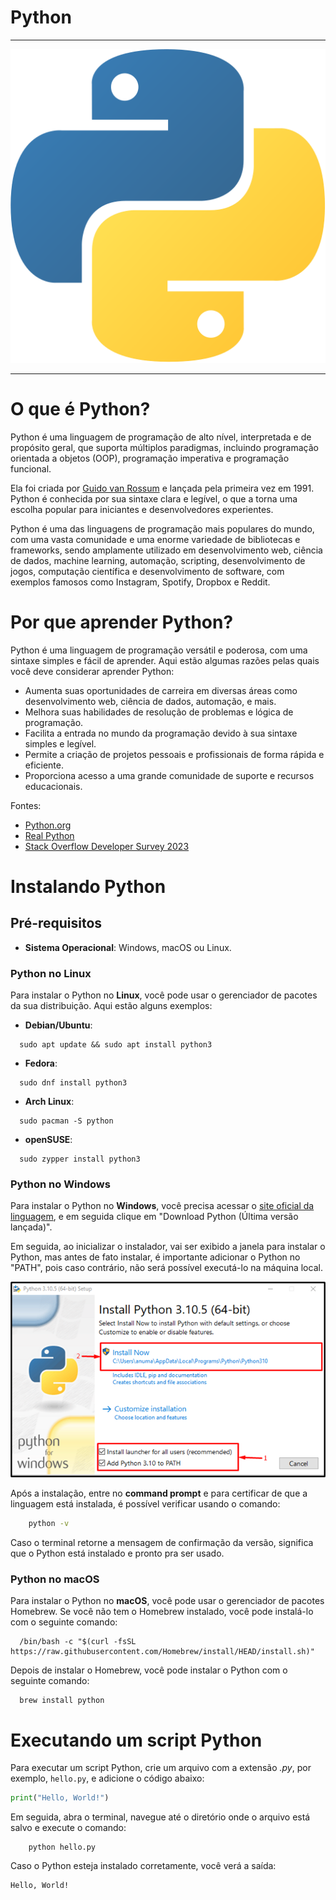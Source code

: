 # Python

---

![Símbolo do Python](assets/5848152fcef1014c0b5e4967.png)

---
# O que é Python?

Python é uma linguagem de programação de alto nível, interpretada e de propósito geral, que suporta múltiplos paradigmas, incluindo programação orientada a objetos (OOP), programação imperativa e programação funcional.

Ela foi criada por [Guido van Rossum](https://pt.wikipedia.org/wiki/Guido_van_Rossum) e lançada pela primeira vez em 1991. Python é conhecida por sua sintaxe clara e legível, o que a torna uma escolha popular para iniciantes e desenvolvedores experientes.

Python é uma das linguagens de programação mais populares do mundo, com uma vasta comunidade e uma enorme variedade de bibliotecas e frameworks, sendo amplamente utilizado em desenvolvimento web, ciência de dados, machine learning, automação, scripting, desenvolvimento de jogos, computação científica e desenvolvimento de software, com exemplos famosos como Instagram, Spotify, Dropbox e Reddit.
# Por que aprender Python?

Python é uma linguagem de programação versátil e poderosa, com uma sintaxe simples e fácil de aprender. Aqui estão algumas razões pelas quais você deve considerar aprender Python:

- Aumenta suas oportunidades de carreira em diversas áreas como desenvolvimento web, ciência de dados, automação, e mais.
- Melhora suas habilidades de resolução de problemas e lógica de programação.
- Facilita a entrada no mundo da programação devido à sua sintaxe simples e legível.
- Permite a criação de projetos pessoais e profissionais de forma rápida e eficiente.
- Proporciona acesso a uma grande comunidade de suporte e recursos educacionais.

Fontes:
- [Python.org](https://www.python.org/doc/essays/blurb/)
- [Real Python](https://realpython.com/tutorials/basics/)
- [Stack Overflow Developer Survey 2023](https://insights.stackoverflow.com/survey/2023#technology-most-popular-technologies)

# Instalando Python

## Pré-requisitos

- **Sistema Operacional**: Windows, macOS ou Linux.

### Python no Linux

Para instalar o Python no **Linux**, você pode usar o gerenciador de pacotes da sua distribuição. Aqui estão alguns exemplos:

- **Debian/Ubuntu**:

```shell
  sudo apt update && sudo apt install python3
```

- **Fedora**:

```shell
  sudo dnf install python3
```

- **Arch Linux**:

```shell
  sudo pacman -S python
```

- **openSUSE**:

```shell
  sudo zypper install python3
```

### Python no Windows

Para instalar o Python no **Windows**, você precisa acessar o [site oficial da linguagem](https://www.python.org/downloads/), e em seguida clique em "Download Python \(Última versão lançada\)".

Em seguida, ao inicializar o instalador, vai ser exibido a janela para instalar o Python, mas antes de fato instalar, é importante adicionar o Python no "PATH", pois caso contrário, não será possível executá-lo na máquina local.

![Instalador do Python](assets/How-to-Add-Python-to-Windows-Path-3.webp)

Após a instalação, entre no **command prompt** e para certificar de que a linguagem está instalada, é possível verificar usando o comando:

```cmd
    python -v
```

Caso o terminal retorne a mensagem de confirmação da versão, significa que o Python está instalado e pronto pra ser usado.

### Python no macOS

Para instalar o Python no **macOS**, você pode usar o gerenciador de pacotes Homebrew. Se você não tem o Homebrew instalado, você pode instalá-lo com o seguinte comando:

```shell
  /bin/bash -c "$(curl -fsSL https://raw.githubusercontent.com/Homebrew/install/HEAD/install.sh)"
```

Depois de instalar o Homebrew, você pode instalar o Python com o seguinte comando:

```shell
  brew install python
```

# Executando um script Python

Para executar um script Python, crie um arquivo com a extensão _.py_, por exemplo, `hello.py`, e adicione o código abaixo:

```python
print("Hello, World!")
```

Em seguida, abra o terminal, navegue até o diretório onde o arquivo está salvo e execute o comando:

```shell
    python hello.py
```

Caso o Python esteja instalado corretamente, você verá a saída:

```
Hello, World!
```